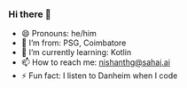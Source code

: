 ### Hi there 👋

- 😄 Pronouns: he/him
- 🔭 I’m from: PSG, Coimbatore
- 🌱 I’m currently learning: Kotlin
- 📫 How to reach me: nishanthg@sahaj.ai
- ⚡ Fun fact: I listen to Danheim when I code
